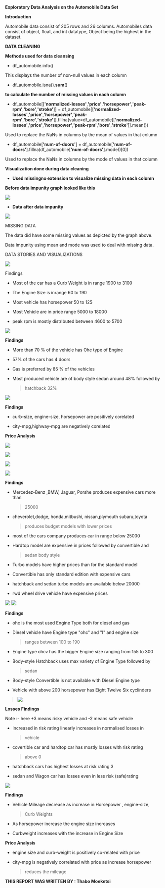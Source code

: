 
**Exploratory Data Analysis on the Automobile Data Set**

**Introduction**

Automobile data consist of 205 rows and 26 columns. Automobiles data
consist of object, float, and int datatype, Object being the highest in
the dataset.

**DATA CLEANING**

**Methods used for data cleansing**

-   df_automobile.info()

This displays the number of non-null values in each column

-   df_automobile.isna().**sum**()

**to calculate the number of missing values in each column**

-   df_automobile\[\[**\'normalized-losses\'**,**\'price\'**,**\'horsepower\'**,**\'peak-rpm\'**,**\'bore\'**,**\'stroke\'**\]\] = df_automobile\[\[**\'normalized-losses\'**,**\'price\'**,**\'horsepower\'**,**\'peak-rpm\'**,**\'bore\'**,**\'stroke\'**\]\].fillna(value=df_automobile\[\[**\'normalized-losses\'**,**\'price\'**,**\'horsepower\'**,**\'peak-rpm\'**,**\'bore\'**,**\'stroke\'**\]\].mean())

Used to replace the NaNs in columns by the mean of values in that column

-   df_automobile\[**\'num-of-doors\'**\] = df_automobile\[**\'num-of-doors\'**\].fillna(df_automobile\[**\'num-of-doors\'**\].mode()\[0\])

Used to replace the NaNs in columns by the mode of values in that column

**Visualization done during data cleaning**

-   **Used missingno extension to visualize missing data in each
    column**

**Before data impunity graph looked like this**

![](media/image3.png)

-   **Data after data impunity**

![](media/image4.png)

MISSING DATA

The data did have some missing values as depicted by the graph above.

Data impunity using mean and mode was used to deal with missing data.

DATA STORIES AND VISUALIZATIONS

![](media/image5.png)

Findings

-   Most of the car has a Curb Weight is in range 1900 to 3100

-   The Engine Size is inrange 60 to 190

-   Most vehicle has horsepower 50 to 125

-   Most Vehicle are in price range 5000 to 18000

-   peak rpm is mostly distributed between 4600 to 5700

![](media/image6.png)

**Findings**

-   More than 70 % of the vehicle has Ohc type of Engine

-   57% of the cars has 4 doors

-   Gas is preferred by 85 % of the vehicles

-   Most produced vehicle are of body style sedan around 48% followed by
    > hatchback 32%

![](media/image7.png)

**Findings**

-   curb-size, engine-size, horsepower are positively corelated

-   city-mpg,highway-mpg are negatively corelated

**Price Analysis**

![](media/image8.png)

![](media/image9.png)

![](media/image10.png)

![](media/image11.png)

**Findings**

-   Mercedez-Benz ,BMW, Jaguar, Porshe produces expensive cars more than
    > 25000

-   cheverolet,dodge, honda,mitbushi, nissan,plymouth subaru,toyota
    > produces budget models with lower prices

-   most of the cars company produces car in range below 25000

-   Hardtop model are expensive in prices followed by convertible and
    > sedan body style

-   Turbo models have higher prices than for the standard model

-   Convertible has only standard edition with expensive cars

-   hatchback and sedan turbo models are available below 20000

-   rwd wheel drive vehicle have expensive prices

![](media/image12.png)
![](media/image13.png)

**Findings**

-   ohc is the most used Engine Type both for diesel and gas

-   Diesel vehicle have Engine type \"ohc\" and \"I\" and engine size
    > ranges between 100 to 190

-   Engine type ohcv has the bigger Engine size ranging from 155 to 300

-   Body-style Hatchback uses max variety of Engine Type followed by
    > sedan

-   Body-style Convertible is not available with Diesel Engine type

-   Vehicle with above 200 horsepower has Eight Twelve Six cyclinders

> ![](media/image14.png)

**Losses Findings**

Note :- here +3 means risky vehicle and -2 means safe vehicle

-   Increased in risk rating linearly increases in normalised losses in
    > vehicle

-   covertible car and hardtop car has mostly losses with risk rating
    > above 0

-   hatchback cars has highest losses at risk rating 3

-   sedan and Wagon car has losses even in less risk (safe)rating

![](media/image15.png)

**Findings**

-   Vehicle Mileage decrease as increase in Horsepower , engine-size,
    > Curb Weights

-   As horsepower increase the engine size increases

-   Curbweight increases with the increase in Engine Size

**Price Analysis**

-   engine size and curb-weight is positively co-related with price

-   city-mpg is negatively correlated with price as increase horsepower
    > reduces the mileage

**THIS REPORT WAS WRITTEN BY : Thabo Moeketsi**


